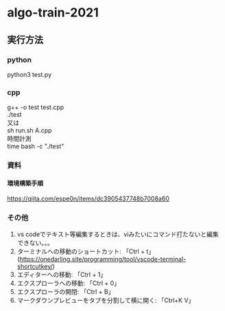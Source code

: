 # algo-train-2021

## 実行方法
### python
python3 test.py

### cpp
g++ -o test test.cpp  
./test  
又は  
sh run.sh A.cpp  
時間計測  
time bash -c "./test"

### 資料
#### 環境構築手順
https://qiita.com/espe0n/items/dc3905437748b7008a60

### その他
1. vs codeでテキスト等編集するときは、viみたいにコマンド打たないと編集できない。。。
2. ターミナルへの移動のショートカット: 「Ctrl + t」
   (https://onedarling.site/programming/tool/vscode-terminal-shortcutkey/)
3. エディターへの移動: 「Ctrl + 1」
4. エクスプローラへの移動: 「Ctrl + 0」
5. エクスプローラの開閉: 「Ctrl + B」
6. マークダウンプレビューをタブを分割して横に開く: 「Ctrl+K V」